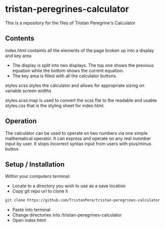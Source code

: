 # tristan-peregrines-calculator
This is a repository for the files of Tristan Peregrine's Calculator
## Contents
index.html containts all the elements of the page broken up into a display and key area
* The display is split into two displays. The top one shows the previous equation while the bottom shows the current equation.
* The key area is filled with all the calculator buttons.

styles.scss styles the calculator and allows for appropriate sizing on variable screen widths

styles.scss.map is used to convert the scss file to the readable and usable styles.css that is the styling sheet for index.html.  


## Operation

The calculator can be used to operate on two numbers via one simple mathematical operator. It can express and operate on any real nunmber input by user. It stops incorrect syntax input from users with plus/minus button.
 
## Setup / Installation
 
 Within your computers terminal:
 * Locate to a directory you wish to use as a save location
 * Copy git repo url to clone it
 ```bash
 git clone https://github.com/TristanPere/tristan-peregrines-calculator
 ```
 * Paste into terminal 
 * Change directories into /tristan-peregrines-calculator
 * Open index.html
